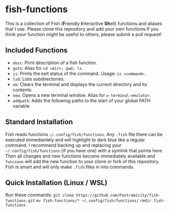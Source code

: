 # fish-functions
This is a collection of Fish (**F**riendly **I**nteractive **Sh**ell) functions
and aliases that I use. Please clone this repository and add your own functions.If you think your function might be useful to others, please submit a pull request!

## Included Functions
- `desc`: Print description of a fish function.
- `goto`: Alias for `cd <dir>; pwd; ls`.
- `is`: Prints the exit status of the command. Usage: `is <command>`.
- `lsd`: Lists subdirectories.
- `ok`: Clears the terminal and displays the current directory and its contents.
- `new`: Opens a new terminal window. Alias for `x-terminal-emulator`.
- `addpath`: Adds the following paths to the start of your global PATH variable

## Standard Installation
Fish reads functions `~/.config/fish/functions`. Any `.fish` file there can be
executed immediantely and will highlight to dark blue like a regular command.
I recommend backing up and replacing your `~/.config/fish/functions` (if you
have one) with a symlink that points here. Then all changes and new functions 
become immediately available and `funcsave` will add the new function to your
clone or fork of this repository. Fish is smart and will only make `.fish`
files in into commands.

## Quick Installation (Linux / WSL)
Run these commands:
`git clone https://github.com/Pastramicity/fish-functions.git`
`mv fish-functions/* ~/.config/fish/functions/`
`rmdir fish-functions`
